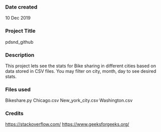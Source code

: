 ### Date created
10 Dec 2019

### Project Title
pdsnd_github

### Description
This project lets see the stats for Bike sharing in different cities based on data stored in CSV files. You may filter on city, month, day to see desired stats.

### Files used
Bikeshare.py
Chicago.csv
New_york_city.csv
Washington.csv

### Credits
https://stackoverflow.com/ 
https://www.geeksforgeeks.org/

